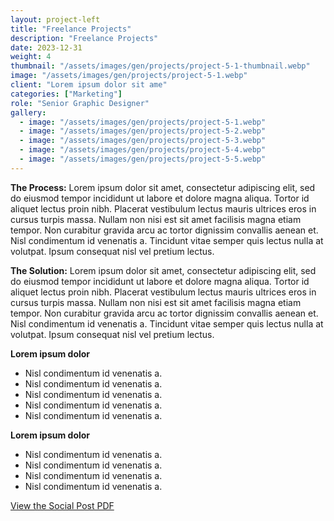 ```yaml
---
layout: project-left
title: "Freelance Projects"
description: "Freelance Projects"
date: 2023-12-31
weight: 4
thumbnail: "/assets/images/gen/projects/project-5-1-thumbnail.webp"
image: "/assets/images/gen/projects/project-5-1.webp"
client: "Lorem ipsum dolor sit ame"
categories: ["Marketing"]
role: "Senior Graphic Designer"
gallery:
  - image: "/assets/images/gen/projects/project-5-1.webp"
  - image: "/assets/images/gen/projects/project-5-2.webp"
  - image: "/assets/images/gen/projects/project-5-3.webp"
  - image: "/assets/images/gen/projects/project-5-4.webp"
  - image: "/assets/images/gen/projects/project-5-5.webp"
---
```


<strong>The Process:</strong> Lorem ipsum dolor sit amet, consectetur adipiscing elit, sed do eiusmod tempor incididunt ut labore et dolore magna aliqua. Tortor id aliquet lectus proin nibh. Placerat vestibulum lectus mauris ultrices eros in cursus turpis massa. Nullam non nisi est sit amet facilisis magna etiam tempor. Non curabitur gravida arcu ac tortor dignissim convallis aenean et. Nisl condimentum id venenatis a. Tincidunt vitae semper quis lectus nulla at volutpat. Ipsum consequat nisl vel pretium lectus.

<strong>The Solution:</strong> Lorem ipsum dolor sit amet, consectetur adipiscing elit, sed do eiusmod tempor incididunt ut labore et dolore magna aliqua. Tortor id aliquet lectus proin nibh. Placerat vestibulum lectus mauris ultrices eros in cursus turpis massa. Nullam non nisi est sit amet facilisis magna etiam tempor. Non curabitur gravida arcu ac tortor dignissim convallis aenean et. Nisl condimentum id venenatis a. Tincidunt vitae semper quis lectus nulla at volutpat. Ipsum consequat nisl vel pretium lectus.

<p class="list-heading"><strong>Lorem ipsum dolor</strong></p>
<ul class="list">
<li>Nisl condimentum id venenatis a.</li>
<li>Nisl condimentum id venenatis a.</li>
<li>Nisl condimentum id venenatis a.</li>
<li>Nisl condimentum id venenatis a.</li>
<li>Nisl condimentum id venenatis a.</li>
</ul>

<p class="list-heading"><strong>Lorem ipsum dolor</strong></p>
<ul class="list">
<li>Nisl condimentum id venenatis a.</li>
<li>Nisl condimentum id venenatis a.</li>
<li>Nisl condimentum id venenatis a.</li>
<li>Nisl condimentum id venenatis a.</li>
</ul>

[View the Social Post PDF](/portfolio/assets/pdf/LI_social_post_images.pdf)
